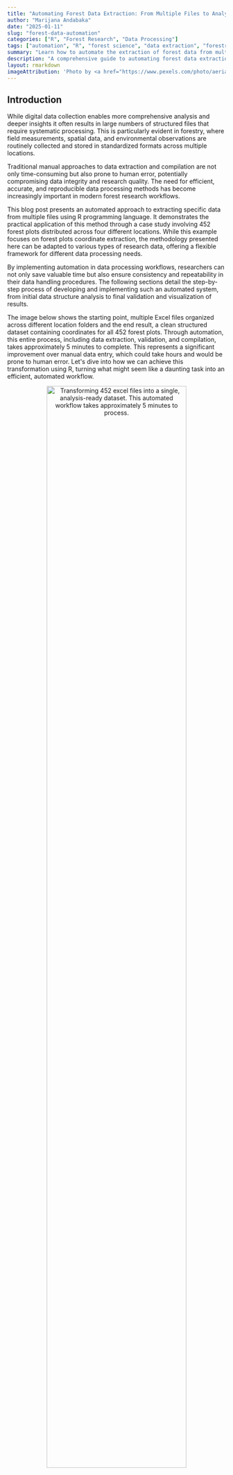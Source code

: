 ```yaml
---
title: "Automating Forest Data Extraction: From Multiple Files to Analysis-Ready Datasets"
author: "Marijana Andabaka"
date: "2025-01-11"
slug: "forest-data-automation"
categories: ["R", "Forest Research", "Data Processing"]
tags: ["automation", "R", "forest science", "data extraction", "forestry"]
summary: "Learn how to automate the extraction of forest data from multiple files using R, significantly reducing manual data processing time and ensuring data accuracy."
description: "A comprehensive guide to automating forest data extraction from multiple files using R, including detailed code examples, testing procedures, and practical applications for forest researchers."
layout: rmarkdown
imageAttribution: 'Photo by <a href="https://www.pexels.com/photo/aerial-photography-of-green-leafed-trees-1310755/" target="_blank">Alexander Igrevsky</a>'
---
```




## Introduction

While digital data collection enables more comprehensive analysis and deeper insights it often results in large numbers of structured files that require systematic processing. This is particularly evident in forestry, where field measurements, spatial data, and environmental observations are routinely collected and stored in standardized formats across multiple locations.

Traditional manual approaches to data extraction and compilation are not only time-consuming but also prone to human error, potentially compromising data integrity and research quality. The need for efficient, accurate, and reproducible data processing methods has become increasingly important in modern forest research workflows.

This blog post presents an automated approach to extracting specific data from multiple files using R programming language. It demonstrates the practical application of this method through a case study involving 452 forest plots distributed across four different locations. While this example focuses on forest plots coordinate extraction, the methodology presented here can be adapted to various types of research data, offering a flexible framework for different data processing needs.

By implementing automation in data processing workflows, researchers can not only save valuable time but also ensure consistency and repeatability in their data handling procedures. The following sections detail the step-by-step process of developing and implementing such an automated system, from initial data structure analysis to final validation and visualization of results.

The image below shows the starting point, multiple Excel files organized across different location folders and the end result, a clean structured dataset containing coordinates for all 452 forest plots. Through automation, this entire process, including data extraction, validation, and compilation, takes approximately 5 minutes to complete. This represents a significant improvement over manual data entry, which could take hours and would be prone to human error. Let's dive into how we can achieve this transformation using R, turning what might seem like a daunting task into an efficient, automated workflow.

<div class="figure" style="text-align: center">
<img src="images/folders-to-results.jpeg" alt="Transforming 452 excel files into a single, analysis-ready dataset. This automated workflow takes approximately 5 minutes to process." width="80%" />
<p class="caption"><span id="fig:folder-structure"></span>Figure 1: Transforming 452 excel files into a single, analysis-ready dataset. This automated workflow takes approximately 5 minutes to process.</p>
</div>


## Required Packages

First, let's load all necessary packages.


``` r
# Load required packages
library(readxl)          # reading excel files
library(dplyr)           # data manipulation
library(purrr)           # functional programming operations
library(stringr)         # string manipulation
library(ggplot2)         # visualization
library(rnaturalearth)   # accessing Natural Earth map data (administrative boundaries)
library(sf)              # handling spatial vector data and coordinate transformations
library(sp)              # spatial data manipulation and projections
```




## Understanding Data Structure

Our data are field measurements from forest plots stored in excel (.xls) format, with each plot's data contained in a separate file. In total, we have 452 plots distributed across four different geographical locations, with the files organized accordingly in four folders. 

Before developing any automation functions, let's examine the structure of a single file to understand its layout.


``` r
# Read a sample file
test_file <- read_excel("data/Delnice/5-1053-10.xls")

# View the structure
print(test_file)
#> # A tibble: 34 × 22
#>    `Formular TRAKT` ...2  ...3  ...4  ...5  ...6   ...7  ...8  ...9  ...10 ...11
#>    <chr>            <chr> <chr> <chr> <chr> <chr>  <chr> <chr> <chr> <chr> <chr>
#>  1 <NA>             <NA>  <NA>  <NA>  <NA>  <NA>   <NA>  <NA>  <NA>  <NA>  <NA> 
#>  2 STRATUM          <NA>  <NA>  <NA>  <NA>  Broj … <NA>  <NA>  11    Broj… <NA> 
#>  3 DATUM            <NA>  <NA>  <NA>  <NA>  <NA>   <NA>  <NA>  Koor… <NA>  <NA> 
#>  4 1.               13    <NA>  9     <NA>  2007   <NA>  <NA>  Refe… <NA>  <NA> 
#>  5 2.               <NA>  <NA>  <NA>  <NA>  <NA>   <NA>  <NA>  x     <NA>  5463…
#>  6 <NA>             DD    <NA>  MM    <NA>  GG     <NA>  <NA>  y     <NA>  5047…
#>  7 <NA>             <NA>  <NA>  <NA>  <NA>  <NA>   <NA>  <NA>  <NA>  <NA>  <NA> 
#>  8 VRIJEME          1     <NA>  2     <NA>  <NA>   <NA>  <NA>  <NA>  <NA>  <NA> 
#>  9 <NA>             sat   min   sat   <NA>  min    <NA>  <NA>  <NA>  <NA>  <NA> 
#> 10 Odlazak          10    15    <NA>  <NA>  <NA>   <NA>  <NA>  <NA>  <NA>  <NA> 
#> # ℹ 24 more rows
#> # ℹ 11 more variables: ...12 <chr>, ...13 <dbl>, ...14 <chr>, ...15 <dbl>,
#> #   ...16 <lgl>, ...17 <lgl>, ...18 <lgl>, ...19 <chr>, ...20 <lgl>,
#> #   ...21 <lgl>, ...22 <chr>
```

After examining our test file's structure, we identified that coordinates appear two columns after their respective "x" and "y" markers. To ensure this pattern is consistent across all files, we'll create a function to check structural consistency across all files.



``` r

verify_file_structure <- function(file_path) {
    # Use tryCatch to handle potential errors during file processing
    tryCatch({
        # Read the Excel file - no column names as they're not standardized
        raw_data <- read_excel(file_path, sheet = 1, col_names = FALSE)
        
        # Create a results list to store verification outcomes
        results <- list(
            file_name = basename(file_path),    
            is_valid = TRUE,                    # Initially assume file is valid
            issues = character(0)               # Empty vector to store any issues found
        )
        
        # Initialize flags to track if coordinates were found
        # Will be set to TRUE when valid coordinates are found
        found_x <- FALSE
        found_y <- FALSE
        
        # Loop through each row to find 'x' and 'y' markers and their coordinates
        for(i in 1:nrow(raw_data)) {
            row_data <- raw_data[i,]
            
            # Check for 'x' marker if not already found
            if("x" %in% row_data && !found_x) {
                
                # Get position of first 'x' in the row
                x_position <- which(row_data == "x")[1]
                
                # Check if we can look two columns ahead (where coordinate should be)
                if(x_position + 2 <= ncol(raw_data)) {
                    
                    # Try to convert the value two columns after 'x' to numeric
                    x_value <- suppressWarnings(as.numeric(row_data[x_position + 2]))
                    
                    # If conversion successful (not NA), mark as found
                    if(!is.na(x_value)) {
                        found_x <- TRUE
                    }
                }
            }
            
            # Check for 'y' marker if not already found
            if("y" %in% row_data && !found_y) {
                
                # Get position of first 'y' in the row
                y_position <- which(row_data == "y")[1]
                
                # Check if we can look two columns ahead
                if(y_position + 2 <= ncol(raw_data)) {
                    
                    # Try to convert the value two columns after 'y' to numeric
                    y_value <- suppressWarnings(as.numeric(row_data[y_position + 2]))
                    
                    # If conversion successful, mark as found
                    if(!is.na(y_value)) {
                        found_y <- TRUE
                    }
                }
            }
            
            # If both coordinates found, no need to check remaining rows
            if(found_x && found_y) break
        }
        
        # Update results if coordinates weren't found
        if(!found_x) {
            results$is_valid <- FALSE
            results$issues <- c(results$issues, 
                "No valid x-coordinate found two columns after 'x' marker")
        }
        if(!found_y) {
            results$is_valid <- FALSE
            results$issues <- c(results$issues, 
                "No valid y-coordinate found two columns after 'y' marker")
        }
        
        return(results)
        
    }, error = function(e) {
        # If any error occurs, return error information
        return(list(
            file_name = basename(file_path),
            is_valid = FALSE,
            issues = sprintf("Error reading file: %s", e$message)
        ))
    })
}


verify_all_files <- function(base_path) {
    folders <- list.dirs(base_path, full.names = FALSE, recursive = FALSE)
    total_files <- 0
    valid_files <- 0
    
    for(folder in folders) {
        folder_path <- file.path(base_path, folder)
        excel_files <- list.files(
            path = folder_path,
            pattern = "\\.(xls|xlsx)$",
            full.names = TRUE
        )
        
        total_files <- total_files + length(excel_files)
        folder_results <- lapply(excel_files, verify_file_structure)
        valid_in_folder <- sum(sapply(folder_results, function(x) x$is_valid))
        valid_files <- valid_files + valid_in_folder
    }
    
    # Create a data frame with summary statistics
    summary_df <- data.frame(
        total_files_checked = total_files,
        files_valid = valid_files,
        files_with_issues = total_files - valid_files
    )
    
    # Print summary
    cat("\n=== Verification Summary ===\n")
    cat(sprintf("Total files checked: %d\n", total_files))
    cat(sprintf("Files with valid structure: %d\n", valid_files))
    cat(sprintf("Files with issues: %d\n", total_files - valid_files))
    
    return(summary_df)
}


verify_files <- verify_all_files("content/en/posts/forest-data-extraction/data/")
```



``` r

verify_files <- read.csv("verify_files.csv")
cat("=== Verification Summary ===\n")
#> === Verification Summary ===
cat(sprintf("Total files checked: %d\n", verify_files$total_files_checked))
#> Total files checked: 452
cat(sprintf("Files with valid structure: %d\n", verify_files$files_valid))
#> Files with valid structure: 452
cat(sprintf("Files with issues: %d\n", verify_files$files_with_issues))
#> Files with issues: 0
```


The verification results confirmed that all files follow the same structure giving us confidence to proceed with developing our main coordinate extraction function.

## Main Coordinates Extraction Function

The extract_coordinates function processes a single excel file to extract coordinates.


``` r

extract_coordinates <- function(file_path) {
    # Wrap everything in tryCatch to handle any errors 
    tryCatch({
        # Read the Excel file's first sheet without assuming column names
        raw_data <- read_excel(file_path, sheet = 1, col_names = FALSE)
        
        # Initialize coordinate variables as NULL
        x_coord <- NULL
        y_coord <- NULL
        
        # Loop through each row of the file
        for(i in 1:nrow(raw_data)) {
            
            # Check if "x" exists in the current row
            if("x" %in% raw_data[i,]) {
                x_row <- i  # Remember which row we found "x" in
                # Find the column position of the first "x"
                x_col <- which(raw_data[i,] == "x")[1]
                
                # Check if we can look two columns ahead (where the coordinate should be)
                if(x_col + 2 <= ncol(raw_data)) {
                    # Get the value two columns after "x"
                    x_val <- raw_data[x_row, x_col + 2]
                    # If it's not NA, convert to numeric
                    if(!is.na(x_val)) {
                        x_coord <- as.numeric(x_val)
                    }
                }
            }
            
            # Do the same for "y" coordinate
            if("y" %in% raw_data[i,]) {
                y_row <- i
                y_col <- which(raw_data[i,] == "y")[1]
                if(y_col + 2 <= ncol(raw_data)) {
                    y_val <- raw_data[y_row, y_col + 2]
                    if(!is.na(y_val)) {
                        y_coord <- as.numeric(y_val)
                    }
                }
            }
        }
        
        # If both coordinates were found
        if(!is.null(x_coord) && !is.null(y_coord)) {
            # Extract plot number from filename (pattern: numbers-numbers)
            plot_number <- str_extract(basename(file_path), "\\d+-\\d+")
            
            # Create a data frame with all the information
            result <- data.frame(
                file_name = basename(file_path),      
                plot_number = plot_number,            # Extracted plot number
                folder_name = basename(dirname(file_path)), # Folder name
                x_coordinate = x_coord,               # X coordinate
                y_coordinate = y_coord,               # Y coordinate
                stringsAsFactors = FALSE              # Don't convert strings to factors
            )
            
            return(result)
        } else {
            # If coordinates weren't found, warn and return NULL
            warning(sprintf("Could not find coordinates in file: %s", basename(file_path)))
            return(NULL)
        }
    }, error = function(e) {
        # If any error occurs, warn and return NULL
        warning(sprintf("Error processing file %s: %s", basename(file_path), e$message))
        return(NULL)
    })
}
```

The process_folders function handles multiple folders and files.


``` r

process_folders <- function(base_path, folder_names = NULL) {
    # If no specific folders provided, get all folders in base path
    if(is.null(folder_names)) {
        folder_names <- list.dirs(base_path, full.names = FALSE, recursive = FALSE)
    }
    
    # Create empty list to store results from each folder
    all_results <- list()
    
    # Process each folder
    for(folder in folder_names) {
        # Print progress message
        cat(sprintf("\nProcessing folder: %s\n", folder))
        
        # Create full path to current folder
        folder_path <- file.path(base_path, folder)
        
        # Get all Excel files in the current folder
        excel_files <- list.files(
            path = folder_path,          # Current folder path
            pattern = "\\.(xls|xlsx)$",  # Match Excel files
            full.names = TRUE,           # Get full file paths
            recursive = FALSE            # Don't look in subfolders
        )
        
        # Print number of files found
        cat(sprintf("Found %d Excel files\n", length(excel_files)))
        
        # Process each file using purrr::map_df
        folder_results <- map_df(excel_files, function(file) {
            cat(sprintf("Processing file: %s\n", basename(file)))
            extract_coordinates(file)
        })
        
        # Store results for this folder
        all_results[[folder]] <- folder_results
    }
    
    # Combine all folder results into one data frame
    final_results <- bind_rows(all_results)
    
    return(final_results)
}

base_path <- "content/en/posts/forest-data-extraction/data/"
folder_names <- c("Delnice", "Gospić", "Ogulin", "Senj")

# Process all folders and extract coordinates
results <- process_folders(base_path)
```

Now let's see the results.


``` r

results <- read.csv("results.csv")
print(head(results))
#>       file_name plot_number folder_name x_coordinate y_coordinate
#> 1 5-1053-10.xls      5-1053     Delnice      5463000      5047000
#> 2  5-1054-3.xls      5-1054     Delnice      5468000      5049000
#> 3 5-1055-12.xls      5-1055     Delnice      5473000      5047000
#> 4 5-1056-13.xls      5-1056     Delnice      5474000      5046000
#> 5 5-1135-14.xls      5-1135     Delnice      5463000      5042000
#> 6 5-1136-10.xls      5-1136     Delnice      5467000      5043000
```

## Data Validation and Testing

To ensure complete processing, we can perform several checks.

``` r

# Check for missing values and file processing
missing_coords <- sum(is.na(results$x_coordinate) | is.na(results$y_coordinate))
total_files <- length(list.files(path = base_path, 
                               pattern = "\\.(xls|xlsx)$", 
                               recursive = TRUE))
processed_files <- nrow(results)

# Simple logical checks
all_files_processed <- total_files == processed_files
no_missing_values <- missing_coords == 0

# Print validation results
cat("Validation Results:\n")
#> Validation Results:
cat(sprintf("Total files in directories: %d\n", total_files))
#> Total files in directories: 452
cat(sprintf("Files processed: %d\n", processed_files))
#> Files processed: 452
cat(sprintf("Files with missing coordinates: %d\n", missing_coords))
#> Files with missing coordinates: 0
cat(sprintf("All files processed: %s\n", ifelse(all_files_processed, "Yes", "No")))
#> All files processed: Yes
cat(sprintf("No missing values: %s\n", ifelse(no_missing_values, "Yes", "No")))
#> No missing values: Yes
```

## Data Visualisation

After successfully extracting coordinates from all four folders and 452 files, let's visualize their spatial distribution. However, since our coordinates are in the Gauss-Krüger coordinate system (EPSG:31275), we need to transform them to the WGS84 coordinate system (EPSG:4326) to properly display them on a map. The following code performs the coordinate transformation and creates a map showing the distribution of all 452 forest plots across their respective locations.


``` r
# Convert our data frame to spatial points
# First create spatial points with Gauss-Krüger CRS
points_gk <- st_as_sf(results, 
                      coords = c("x_coordinate", "y_coordinate"),
                      crs = 31275)  # EPSG code for Gauss-Krüger zone 5

# Transform to WGS84
points_wgs84 <- st_transform(points_gk, crs = 4326)

# Extract transformed coordinates
results_transformed <- results
results_transformed$lon <- st_coordinates(points_wgs84)[,1]
results_transformed$lat <- st_coordinates(points_wgs84)[,2]

# Display the first few rows of transformed data
results_transformed %>% 
    head()
#>       file_name plot_number folder_name x_coordinate y_coordinate      lon
#> 1 5-1053-10.xls      5-1053     Delnice      5463000      5047000 14.52124
#> 2  5-1054-3.xls      5-1054     Delnice      5468000      5049000 14.58516
#> 3 5-1055-12.xls      5-1055     Delnice      5473000      5047000 14.64935
#> 4 5-1056-13.xls      5-1056     Delnice      5474000      5046000 14.66221
#> 5 5-1135-14.xls      5-1135     Delnice      5463000      5042000 14.52162
#> 6 5-1136-10.xls      5-1136     Delnice      5467000      5043000 14.57275
#>        lat
#> 1 45.56628
#> 2 45.58453
#> 3 45.56674
#> 4 45.55779
#> 5 45.52129
#> 6 45.53049

# Load Croatia's map from Natural Earth package
croatia <- ne_countries(scale = "large", country = "croatia", returnclass = "sf")

# Convert folder_name column to a factor for better handling of categorical variables
results_transformed$folder_name <- factor(results_transformed$folder_name)

# Create visualization
ggplot() +
  # Add Croatia's map as background
  # lightgray is fill color, darkgray is border color
  geom_sf(data = croatia, 
          fill = "lightgray", 
          color = "darkgray") +
  
  # Add points to the map
  geom_point(data = results_transformed %>% 
               mutate(folder_name = droplevels(folder_name)), 
             aes(x = lon, y = lat, 
                 color = folder_name),  
             size = 1.3,      # point size
             alpha = 0.6) +   # point transparency
  
  # Define custom colors for each category (folder)
  # setNames pairs colors with factor levels
  scale_color_manual(
    values = setNames(
      c("#284345c7", "#5F6F52", "#a78780", "#783D19"),
      levels(results_transformed$folder_name)
    )
  ) +
  
  # Set minimal theme for clean visualization
  theme_minimal() +
  
  # Set plot labels
  labs(title = "",         
       color = "Location") +  
  
  # Position legend at bottom of plot
  theme(legend.position = "bottom")
```

<div class="figure" style="text-align: center">
<img src="{{< blogdown/postref >}}index_files/figure-html/map-plots-1.png" alt="Spatial distribution of 452 forest plots across four management units in Croatia" width="80%" />
<p class="caption"><span id="fig:map-plots"></span>Figure 2: Spatial distribution of 452 forest plots across four management units in Croatia</p>
</div>



## Saving Results

The final results were saved in a tabular format (CSV file) for further analysis.


``` r
# Save to CSV
write.csv(results, "extracted-coordinates.csv", row.names = FALSE)
```


## Conclusion

This automated approach successfully processed 452 plot files across 4 geographical regions in approximately 5 minutes
with zero manual data entry errors. Each file was processed systematically to obtain its spatial coordinates, and the completeness of the extraction was validated through comprehensive checks. The extracted data was organized into a structured dataset, enabling easy access and analysis. To provide a clear understanding of the spatial distribution of forest plots, we generated visualization that illustrate the geographical spread across the four locations. 

By automating the extraction of coordinates from numerous files we not only saved considerable time but also eliminated potential manual entry errors. This approach can be adapted for various types of forest research data, making it a valuable tool for forest scientists working with multiple data files. Remember to always validate your results and adjust the code according to your specific requirements.

